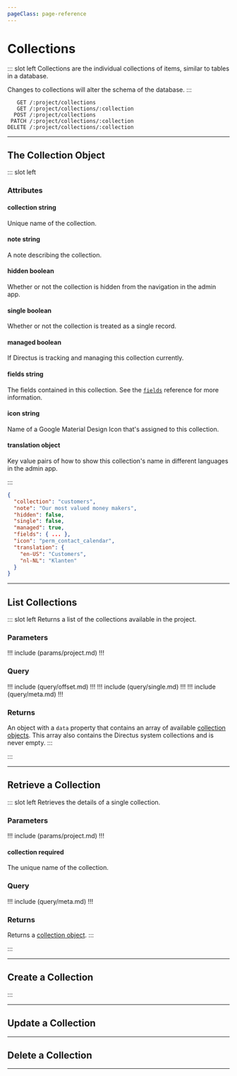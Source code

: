 ```yaml
---
pageClass: page-reference
---
```




# Collections

<two-up>

::: slot left
Collections are the individual collections of items, similar to tables in a database.

Changes to collections will alter the schema of the database.
:::

<info-box title="Endpoints" slot="right">

```endpoints
   GET /:project/collections
   GET /:project/collections/:collection
  POST /:project/collections
 PATCH /:project/collections/:collection
DELETE /:project/collections/:collection
```

</info-box>
</two-up>

---

## The Collection Object

<two-up>

::: slot left
### Attributes

<def-list>

#### collection <def-type>string</def-type>

Unique name of the collection.

#### note <def-type>string</def-type>

A note describing the collection.

#### hidden <def-type>boolean</def-type>

Whether or not the collection is hidden from the navigation in the admin app.

#### single <def-type>boolean</def-type>

Whether or not the collection is treated as a single record.

#### managed <def-type>boolean</def-type>

If Directus is tracking and managing this collection currently.

#### fields <def-type>string</def-type>

The fields contained in this collection. See the [`fields`](/api/fields.html) reference for more information.

#### icon <def-type>string</def-type>

Name of a Google Material Design Icon that's assigned to this collection.

#### translation <def-type>object</def-type>

Key value pairs of how to show this collection's name in different languages in the admin app.

</def-list>

:::

<info-box title="Collection object" slot="right" class="sticky">

```json
{
  "collection": "customers",
  "note": "Our most valued money makers",
  "hidden": false,
  "single": false,
  "managed": true,
  "fields": { ... },
  "icon": "perm_contact_calendar",
  "translation": {
    "en-US": "Customers",
    "nl-NL": "Klanten"
  }
}
```

</info-box>
</two-up>

---

## List Collections

<two-up>

::: slot left
Returns a list of the collections available in the project.

### Parameters

<def-list>

!!! include (params/project.md) !!!

</def-list>

### Query

<def-list>

!!! include (query/offset.md) !!!
!!! include (query/single.md) !!!
!!! include (query/meta.md) !!!

</def-list>

### Returns

An object with a `data` property that contains an array of available [collection objects](#the-collection-object). This array also contains the Directus system collections and is never empty.
:::

<template slot="right">
<div class="sticky">
<info-box title="Endpoint">

```endpoints
GET /:project/collections
```

</info-box>

<info-box title="Response">

```json
{
  "data": [
  	{
      "collection": "customers",
      "note": "Our most valued money makers",
      "hidden": false,
      "single": false,
      "managed": true,
      "fields": { ... },
      "icon": "perm_contact_calendar",
      "translation": {
        "en-US": "Customers",
        "nl-NL": "Klanten"
      }
    },
    { ... },
    { ... }
  ]
}
```
</info-box>
</div>
</template>
:::

</two-up>

---

## Retrieve a Collection

<two-up>

::: slot left
Retrieves the details of a single collection.

### Parameters

<def-list>

!!! include (params/project.md) !!!

#### collection <def-type alert>required</def-type>
The unique name of the collection.

</def-list>

### Query

<def-list>

!!! include (query/meta.md) !!!

</def-list>

### Returns

Returns a [collection object](#the-collection-object).
:::

<template slot="right">
<div class="sticky">
<info-box title="Endpoint">

```endpoints
GET /:project/collections/:collection
```

</info-box>

<info-box title="Response">

```json
{
  "data": {
    "collection": "customers",
    "note": "Our most valued money makers",
    "hidden": false,
    "single": false,
    "managed": true,
    "fields": { ... },
    "icon": "perm_contact_calendar",
    "translation": {
      "en-US": "Customers",
      "nl-NL": "Klanten"
    }
  }
}
```
</info-box>
</div>
</template>
:::

</two-up>

---

## Create a Collection

<two-up>
<template slot="left">

Create a new collection in Directus.

### Parameters

<def-list>

!!! include (params/project.md) !!!

</def-list>

### Attributes

<def-list>

#### collection <def-type alert>Required</def-type>

Unique name of the collection.

#### fields <def-type alert>Required</def-type>

The fields contained in this collection. See the [`fields`](/api/fields.html) reference for more information.

Each individual field requires `field`, `type`, and `interface` to be provided.

::: warning
Don't forget to create a primary key field in your collection. Without it, Directus won't be able to work correctly.
:::

#### note <def-type>optional</def-type>

A note describing the collection.

#### hidden <def-type>optional</def-type>

Whether or not the collection is hidden from the navigation in the admin app.

#### single <def-type>optional</def-type>

Whether or not the collection is treated as a single record.

#### managed <def-type>optional</def-type>

If Directus is tracking and managing this collection currently.

#### icon <def-type>optional</def-type>

Name of a Google Material Design Icon that's assigned to this collection.

#### translation <def-type>optional</def-type>

Key value pairs of how to show this collection's name in different languages in the admin app.

</def-list>

### Query

<def-list>

!!! include (query/meta.md) !!!

</def-list>

### Returns

Returns the newly created [collection object](#the-collection-object).

</template>

<template slot="right">
<div class="sticky">
<info-box title="Endpoint">

```endpoints
  POST /:project/collections
```

</info-box>

<info-box title="Request body">

```json
{
  "collection": "my_collection",
  "fields": [
    {
      "field": "id",
      "type": "integer",
      "datatype": "int",
      "length": 11,
      "interface": "numeric",
      "primary_key": true
    }
  ]
}
```
</info-box>

<info-box title="Response">

```json
{
  "data": {
    "collection": "my_collection",
    "managed": true,
    "hidden": false,
    "single": false,
    "icon": null,
    "note": null,
    "translation": null
  }
}
```
</info-box>
</div>
</template>
:::

</two-up>

---

## Update a Collection

<two-up>
<template slot="left">

Update an existing collection.

::: warning
You can't update a collection's name.
:::

### Parameters

<def-list>

!!! include (params/project.md) !!!

#### collection <def-type alert>required</def-type>
The collection you want to update.

</def-list>

### Attributes

<def-list>

#### note <def-type>optional</def-type>

A note describing the collection.

#### hidden <def-type>optional</def-type>

Whether or not the collection is hidden from the navigation in the admin app.

#### single <def-type>optional</def-type>

Whether or not the collection is treated as a single record.

#### managed <def-type>optional</def-type>

If Directus is tracking and managing this collection currently.

#### icon <def-type>optional</def-type>

Name of a Google Material Design Icon that's assigned to this collection.

#### translation <def-type>optional</def-type>

Key value pairs of how to show this collection's name in different languages in the admin app.

</def-list>

### Query

<def-list>

!!! include (query/meta.md) !!!

</def-list>

### Returns

Returns the [collection object](#the-collection-object) for the updated collection.

</template>

<template slot="right">
<div class="sticky">
<info-box title="Endpoint">

```endpoints
 PATCH /:project/collections/:collection
```

</info-box>

<info-box title="Request body">

```json
{
  "note": "This is my first collection"
}
```
</info-box>

<info-box title="Response">

```json
{
  "data": {
    "collection": "my_collection",
    "managed": true,
    "hidden": false,
    "single": false,
    "icon": null,
    "note": "This is my first collection",
    "translation": null
  }
}
```

</info-box>
</div>
</template>
</two-up>

---

## Delete a Collection

<two-up>
<template slot="left">

Delete an existing collection.

::: danger
This will delete the whole collection, including the items within. Proceed with caution.
:::

### Parameters

<def-list>

!!! include (params/project.md) !!!

#### collection <def-type alert>required</def-type>
The collection you want to delete.

</def-list>

### Returns

Returns an empty body with HTTP status 204

</template>

<template slot="right">
<div class="sticky">
<info-box title="Endpoint">

```endpoints
DELETE /:project/collections/:collection
```

</info-box>
</div>
</template>
</two-up>

---